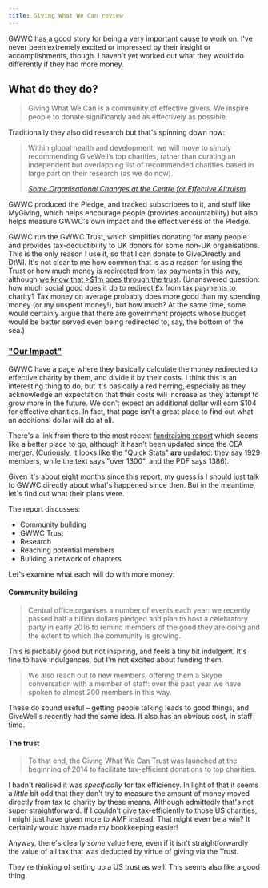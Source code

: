 ```yaml
---
title: Giving What We Can review
---
```

GWWC has a good story for being a very important cause to work on. I've 
never been extremely excited or impressed by their insight or 
accomplishments, though. I haven't yet worked out what they would do 
differently if they had more money.

## What do they do?

> Giving What We Can is a community of effective givers. We inspire 
> people to donate significantly and as effectively as possible.

Traditionally they also did research but that's spinning down now:

> Within global health and development, we will move to simply 
> recommending GiveWell’s top charities, rather than curating an 
> independent but overlapping list of recommended charities based in 
> large part on their research (as we do now).
> 
> [*Some Organisational Changes at the Centre for Effective Altruism*](http://effective-altruism.com/ea/zn/some_organisational_changes_at_the_centre_for/)

GWWC produced the Pledge, and tracked subscribees to it, and stuff like 
MyGiving, which helps encourage people (provides accountability) but 
also helps measure GWWC's own impact and the effectiveness of the 
Pledge.

GWWC run the GWWC Trust, which simplifies donating for many people and 
provides tax-deductibility to UK donors for some non-UK organisations. 
This is the only reason I use it, so that I can donate to GiveDirectly 
and DtWI. It's not clear to me how common that is as a reason for using 
the Trust or how much money is redirected from tax payments in this way, 
although [we know that &gt;$1m goes through the 
trust](https://www.givingwhatwecan.org/fundraising/#what-we-do-trust). 
(Unanswered question: how much social good does it do to redirect £x 
from tax payments to charity? Tax money on average probably does more 
good than my spending money (or my unspent money!), but how much? At the 
same time, some would certainly argue that there are government projects 
whose budget would be better served even being redirected to, say, the 
bottom of the sea.)

### ["Our Impact"](https://www.givingwhatwecan.org/impact/)

GWWC have a page where they basically calculate the money redirected to 
effective charity by them, and divide it by their costs. I think this is 
an interesting thing to do, but it's basically a red herring, especially 
as they acknowledge an expectation that their costs will increase as 
they attempt to grow more in the future. We don't expect an additional 
dollar will earn $104 for effective charities. In fact, that page isn't 
a great place to find out what an additional dollar will do at all.

There's a link from there to the most recent [fundraising 
report](https://www.givingwhatwecan.org/fundraising) which seems like a 
better place to go, although it hasn't been updated since the CEA 
merger. (Curiously, it looks like the "Quick Stats" **are** updated: 
they say 1929 members, while the text says "over 1300", and the PDF says 
1386).

Given it's about eight months since this report, my guess is I should 
just talk to GWWC directly about what's happened since then. But in the 
meantime, let's find out what their plans were.

The report discusses:

* Community building
* GWWC Trust
* Research
* Reaching potential members
* Building a network of chapters

Let's examine what each will do with more money:

#### Community building

> Central office organises a number of events each year: we recently 
> passed half a billion dollars pledged and plan to host a celebratory 
> party in early 2016 to remind members of the good they are doing and 
> the extent to which the community is growing.

This is probably good but not inspiring, and feels a tiny bit indulgent. 
It's fine to have indulgences, but I'm not excited about funding them.

> We also reach out to new members, offering them a Skype conversation 
> with a member of staff: over the past year we have spoken to almost 
> 200 members in this way.

These do sound useful – getting people talking leads to good things, and 
GiveWell's recently had the same idea. It also has an obvious cost, in 
staff time.

#### The trust

> To that end, the Giving What We Can Trust was launched at the 
> beginning of 2014 to facilitate tax-efficient donations to top 
> charities.

I hadn't realised it was *specifically* for tax efficiency. In light of 
that it seems a *little* bit odd that they don't try to measure the 
amount of money moved directly from tax to charity by these means. 
Although admittedly that's not super straightforward. If I couldn't give 
tax-efficiently to those US charities, I might just have given more to 
AMF instead. That might even be a win? It certainly would have made my 
bookkeeping easier!

Anyway, there's clearly *some* value here, even if it isn't 
straightforwardly the value of all tax that was deducted by virtue of 
giving via the Trust.

They're thinking of setting up a US trust as well. This seems also like 
a good thing.
